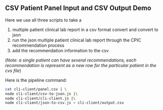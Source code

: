 ## CSV Patient Panel Input and CSV Output Demo
Here we use all three scripts to take a 
1. multiple patient clinical lab report in a csv format convert and convert to json
1. run the json multiple patient clinical lab report through the CPIC recommendation process
1. add the recommendation information to the csv 

(_Note: a single patient can have several 
recommendations, each recommendation is represent as a new row for the particular patient 
in the cvs file_)

Here is the pipeline command:

```bash
cat cli-client/panel.csv | \
node cli-client/csv-to-json.js |\
node cli-client/cli-client.js |\
node cli-client/json-to-csv.js > cli-client/output.csv
```

